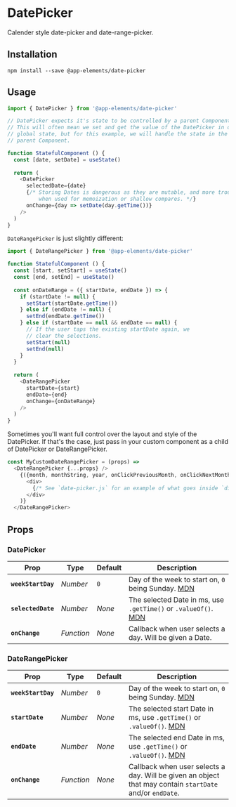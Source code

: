 # DatePicker

Calender style date-picker and date-range-picker.

## Installation

`npm install --save @app-elements/date-picker`

## Usage

```javascript
import { DatePicker } from '@app-elements/date-picker'

// DatePicker expects it's state to be controlled by a parent Component.
// This will often mean we set and get the value of the DatePicker in our
// global state, but for this example, we will handle the state in the
// parent Component.

function StatefulComponent () {
  const [date, setDate] = useState()
  
  return (
    <DatePicker
      selectedDate={date}
      {/* Storing Dates is dangerous as they are mutable, and more troublesome
          when used for memoization or shallow compares. */}
      onChange={day => setDate(day.getTime())}
    />
  )
}
```

`DateRangePicker` is just slightly different:

```javascript
import { DateRangePicker } from '@app-elements/date-picker'

function StatefulComponent () {
  const [start, setStart] = useState()
  const [end, setEnd] = useState()
  
  const onDateRange = ({ startDate, endDate }) => {
    if (startDate != null) {
      setStart(startDate.getTime())
    } else if (endDate != null) {
      setEnd(endDate.getTime())
    } else if (startDate == null && endDate == null) {
      // If the user taps the existing startDate again, we
      // clear the selections.
      setStart(null)
      setEnd(null)
    }
  }
  
  return (
    <DateRangePicker
      startDate={start}
      endDate={end}
      onChange={onDateRange}
    />
  )
}
```

Sometimes you'll want full control over the layout and style of the DatePicker. If that's the case, just pass in your custom component as a child of DatePicker or DateRangePicker.

```javascript
const MyCustomDateRangePicker = (props) =>
  <DateRangePicker {...props} />
    {({month, monthString, year, onClickPreviousMonth, onClickNextMonth, dayHeaders, calendar, classNamesForDay, onClickDay}) => 
      <div>
        {/* See `date-picker.js` for an example of what goes inside `div` */}
      </div>
    )}
  </DateRangePicker>
```

## Props

### DatePicker

| Prop                   | Type       | Default       | Description         |
|------------------------|------------|---------------|---------------------|
| **`weekStartDay`**     | _Number_   | `0`           | Day of the week to start on, `0` being Sunday. [MDN](https://developer.mozilla.org/en-US/docs/Web/JavaScript/Reference/Global_Objects/Date/getDay)
| **`selectedDate`**     | _Number_   | _None_        | The selected Date in ms, use `.getTime()` or `.valueOf()`. [MDN](https://developer.mozilla.org/en-US/docs/Web/JavaScript/Reference/Global_Objects/Date/getTime)
| **`onChange`**         | _Function_ | _None_        | Callback when user selects a day. Will be given a Date.


### DateRangePicker

| Prop                   | Type       | Default       | Description         |
|------------------------|------------|---------------|---------------------|
| **`weekStartDay`**     | _Number_   | `0`           | Day of the week to start on, `0` being Sunday. [MDN](https://developer.mozilla.org/en-US/docs/Web/JavaScript/Reference/Global_Objects/Date/getDay)
| **`startDate`**        | _Number_   | _None_        | The selected start Date in ms, use `.getTime()` or `.valueOf()`. [MDN](https://developer.mozilla.org/en-US/docs/Web/JavaScript/Reference/Global_Objects/Date/getTime)
| **`endDate`**          | _Number_   | _None_        | The selected end Date in ms, use `.getTime()` or `.valueOf()`. [MDN](https://developer.mozilla.org/en-US/docs/Web/JavaScript/Reference/Global_Objects/Date/getTime)
| **`onChange`**         | _Function_ | _None_        | Callback when user selects a day. Will be given an object that may contain `startDate` and/or `endDate`.
